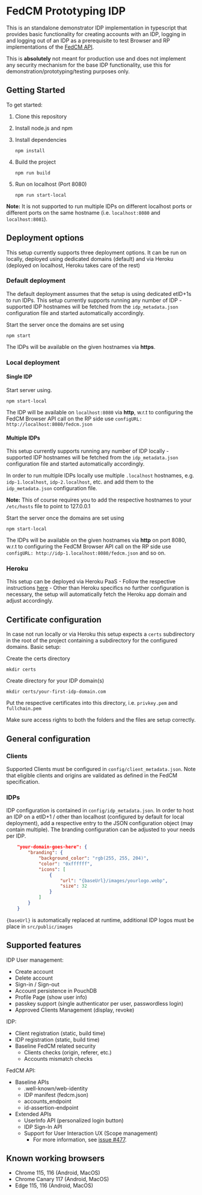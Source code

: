 # FedCM Prototyping IDP

This is an standalone demonstrator IDP implementation in typescript that provides basic functionality
for creating accounts with an IDP, logging in and logging out of an IDP as a prerequisite to test Browser and RP implementations of the [FedCM API](https://fedidcg.github.io/FedCM/).

This is **absolutely** not meant for production use and does not implement any security mechanism for the base IDP functionality, use this for demonstration/prototyping/testing purposes only.

## Getting Started

To get started:

1. Clone this repository
2. Install node.js and npm
3. Install dependencies

   ```shell
   npm install
   ```

4. Build the project

   ```shell
   npm run build
   ```

5. Run on localhost (Port 8080)

   ```shell
   npm run start-local
   ```

**Note:** It is not supported to run multiple IDPs on different localhost ports or different ports on the same hostname (i.e. `localhost:8080` and `localhost:8081`).

## Deployment options

This setup currently supports three deployment options. It can be run on locally, deployed using dedicated domains (default) and via Heroku (deployed on localhost, Heroku takes care of the rest)

### Default deployment

The default deployment assumes that the setup is using dedicated etlD+1s to run IDPs.
This setup currently supports running any number of IDP - supported IDP hostnames will be fetched from the `idp_metadata.json` configuration file and started automatically accordingly.

Start the server once the domains are set using

```shell
npm start
```

The IDPs will be available on the given hostnames via **https**.

### Local deployment

#### Single IDP

Start server using.

```shell
npm start-local
```

The IDP will be available on `localhost:8080` via **http**, w.r.t to configuring the FedCM Browser API call on the RP side use `configURL: http://localhost:8080/fedcm.json`

#### Multiple IDPs

This setup currently supports running any number of IDP locally - supported IDP hostnames will be fetched from the `idp_metadata.json` configuration file and started automatically accordingly.

In order to run multiple IDPs locally use multiple `.localhost` hostnames, e.g. `idp-1.localhost`, `idp-2.localhost`, etc. and add them to the `idp_metadata.json` configuration file.

**Note:** This of course requires you to add the respective hostnames to your `/etc/hosts` file to point to 127.0.0.1

Start the server once the domains are set using

```shell
npm start-local
```

The IDPs will be available on the given hostnames via **http** on port 8080, w.r.t to configuring the FedCM Browser API call on the RP side use `configURL: http://idp-1.localhost:8080/fedcm.json` and so on.

### Heroku

This setup can be deployed via Heroku PaaS - Follow the respective instructions [here](https://devcenter.heroku.com/articles/git) - Other than Heroku specifics no further configuration is necessary, the setup will automatically fetch the Heroku app domain and adjust accordingly.

## Certificate configuration

In case not run locally or via Heroku this setup expects a `certs` subdirectory in the root of the project containing a subdirectory for the configured domains. Basic setup:

Create the certs directory

```shell
mkdir certs
```

Create directory for your IDP domain(s)

```shell
mkdir certs/your-first-idp-domain.com
```

Put the respective certificates into this directory, i.e. `privkey.pem` and `fullchain.pem`

Make sure access rights to both the folders and the files are setup correctly.

## General configuration

### Clients

Supported Clients must be configured in `config/client_metadata.json`. Note that eligible clients and origins are validated as defined in the FedCM specification.

### IDPs

IDP configuration is contained in `config/idp_metadata.json`. In order to host an IDP on a etlD+1 / other than localhost (configured by default for local deployment), add a respective entry to the JSON configuration object (may contain multiple). The branding configuration can be adjusted to your needs per IDP.

```json
    "your-domain-goes-here": {
        "branding": {
            "background_color": "rgb(255, 255, 204)",
            "color": "0xffffff",
            "icons": [
                {
                    "url": "{baseUrl}/images/yourlogo.webp",
                    "size": 32
                }
            ]
        }
    }
```

`{baseUrl}` is automatically replaced at runtime, additional IDP logos must be place in `src/public/images`

## Supported features

IDP User management:

- Create account
- Delete account
- Sign-in / Sign-out
- Account persistence in PouchDB
- Profile Page (show user info)
- passkey support (single authenticator per user, passwordless login)
- Approved Clients Management (display, revoke)

IDP:

- Client registration (static, build time)
- IDP registration (static, build time)
- Baseline FedCM related security
  - Clients checks (origin, referer, etc.)
  - Accounts mismatch checks

FedCM API:

- Baseline APIs
  - .well-known/web-identity
  - IDP manifest (fedcm.json)
  - accounts_endpoint
  - id-assertion-endpoint
- Extended APIs
  - UserInfo API (personalized login button)
  - IDP Sign-In API
  - Support for User Interaction UX (Scope management) 
    - For more information, see [issue #477](https://github.com/fedidcg/FedCM/issues/477).

## Known working browsers

- Chrome 115, 116 (Android, MacOS)
- Chrome Canary 117 (Android, MacOS)
- Edge 115, 116 (Android, MacOS)
